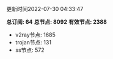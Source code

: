 更新时间2022-07-30 04:33:47

**总订阅: 64**
**总节点: 8092**
**有效节点: 2388**
- v2ray节点: 1685
- trojan节点: 131
- ss节点: 572
